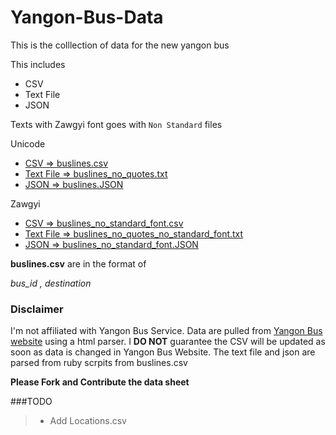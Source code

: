# Yangon-Bus-Data
This is the colllection of  data for the new yangon bus

This includes
* CSV
* Text File
* JSON

Texts with Zawgyi font goes with `Non Standard` files 

Unicode

* [CSV => buslines.csv](https://github.com/ye-lin-aung/Yangon-Bus-Data/blob/master/buslines.csv) 
* [Text File => buslines_no_quotes.txt](https://github.com/ye-lin-aung/Yangon-Bus-Data/blob/master/buslines_no_quotes.txt)
* [JSON => buslines.JSON](https://github.com/ye-lin-aung/Yangon-Bus-Data/blob/master/buslines.json)

Zawgyi
* [CSV => buslines_no_standard_font.csv](https://github.com/ye-lin-aung/Yangon-Bus-Data/blob/master/buslines_no_standard_font.csv)
* [Text File => buslines_no_quotes_no_standard_font.txt](https://github.com/ye-lin-aung/Yangon-Bus-Data/blob/master/buslines_no_quotes.txt)
* [JSON => buslines_no_standard_font.JSON](https://github.com/ye-lin-aung/Yangon-Bus-Data/blob/master/buslines_no_standard_font.json)





**buslines.csv** are in the format of 

*bus_id , destination*

### Disclaimer
I'm not affiliated with Yangon Bus Service. Data are pulled from [Yangon Bus website](http://yangonbus.com/) using a html parser. I **DO NOT** guarantee the CSV will be updated as soon as data is changed in Yangon Bus Website.
The text file and json are parsed from ruby scrpits from buslines.csv

**Please Fork and Contribute the data sheet**

###TODO
>* Add Locations.csv
